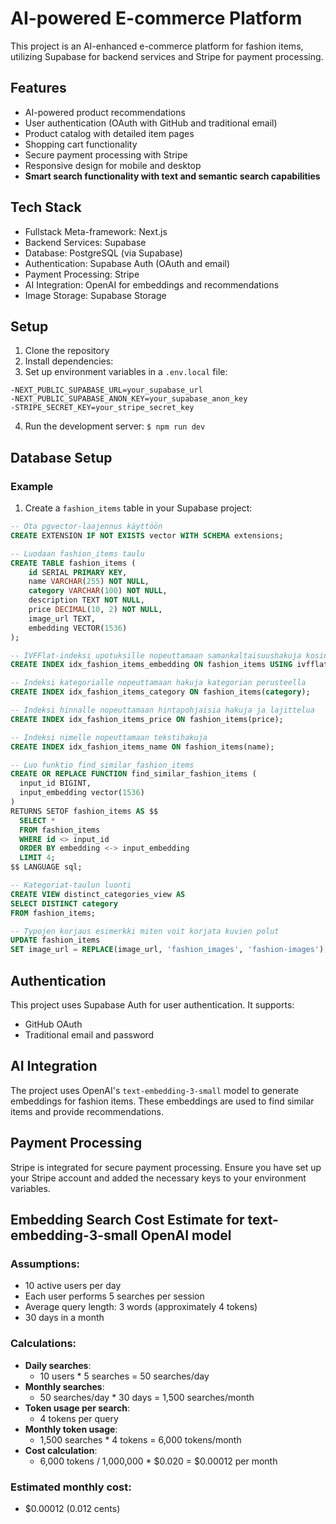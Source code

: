 # AI-powered E-commerce Platform

This project is an AI-enhanced e-commerce platform for fashion items, utilizing Supabase for backend services and Stripe for payment processing.

## Features

- AI-powered product recommendations
- User authentication (OAuth with GitHub and traditional email)
- Product catalog with detailed item pages
- Shopping cart functionality
- Secure payment processing with Stripe
- Responsive design for mobile and desktop
- **Smart search functionality with text and semantic search capabilities**

## Tech Stack

- Fullstack Meta-framework: Next.js
- Backend Services: Supabase
- Database: PostgreSQL (via Supabase)
- Authentication: Supabase Auth (OAuth and email)
- Payment Processing: Stripe
- AI Integration: OpenAI for embeddings and recommendations
- Image Storage: Supabase Storage

## Setup

1. Clone the repository
2. Install dependencies:
3. Set up environment variables in a `.env.local` file:

```env
-NEXT_PUBLIC_SUPABASE_URL=your_supabase_url
-NEXT_PUBLIC_SUPABASE_ANON_KEY=your_supabase_anon_key
-STRIPE_SECRET_KEY=your_stripe_secret_key
```

4. Run the development server: `$ npm run dev`

## Database Setup

### Example

1. Create a `fashion_items` table in your Supabase project:

```sql
-- Ota pgvector-laajennus käyttöön
CREATE EXTENSION IF NOT EXISTS vector WITH SCHEMA extensions;

-- Luodaan fashion_items taulu
CREATE TABLE fashion_items (
    id SERIAL PRIMARY KEY,
    name VARCHAR(255) NOT NULL,
    category VARCHAR(100) NOT NULL,
    description TEXT NOT NULL,
    price DECIMAL(10, 2) NOT NULL,
    image_url TEXT,
    embedding VECTOR(1536)
);

-- IVFFlat-indeksi upotuksille nopeuttamaan samankaltaisuushakuja kosinietäisyyden perusteella
CREATE INDEX idx_fashion_items_embedding ON fashion_items USING ivfflat (embedding vector_cosine_ops);

-- Indeksi kategorialle nopeuttamaan hakuja kategorian perusteella
CREATE INDEX idx_fashion_items_category ON fashion_items(category);

-- Indeksi hinnalle nopeuttamaan hintapohjaisia hakuja ja lajittelua
CREATE INDEX idx_fashion_items_price ON fashion_items(price);

-- Indeksi nimelle nopeuttamaan tekstihakuja
CREATE INDEX idx_fashion_items_name ON fashion_items(name);

-- Luo funktio find_similar_fashion_items
CREATE OR REPLACE FUNCTION find_similar_fashion_items (
  input_id BIGINT, 
  input_embedding vector(1536)
) 
RETURNS SETOF fashion_items AS $$
  SELECT *
  FROM fashion_items
  WHERE id <> input_id
  ORDER BY embedding <-> input_embedding
  LIMIT 4;
$$ LANGUAGE sql;

-- Kategoriat-taulun luonti
CREATE VIEW distinct_categories_view AS
SELECT DISTINCT category
FROM fashion_items;

-- Typojen korjaus esimerkki miten voit korjata kuvien polut
UPDATE fashion_items
SET image_url = REPLACE(image_url, 'fashion_images', 'fashion-images');
```

## Authentication

This project uses Supabase Auth for user authentication. It supports:

- GitHub OAuth
- Traditional email and password

## AI Integration

The project uses OpenAI's `text-embedding-3-small` model to generate embeddings for fashion items. These embeddings are used to find similar items and provide recommendations.

## Payment Processing

Stripe is integrated for secure payment processing. Ensure you have set up your Stripe account and added the necessary keys to your environment variables.

## Embedding Search Cost Estimate for text-embedding-3-small OpenAI model

### Assumptions:

- 10 active users per day
- Each user performs 5 searches per session
- Average query length: 3 words (approximately 4 tokens)
- 30 days in a month

### Calculations:

- **Daily searches**:
  - 10 users * 5 searches = 50 searches/day
- **Monthly searches**:
  - 50 searches/day * 30 days = 1,500 searches/month
- **Token usage per search**:
  - 4 tokens per query
- **Monthly token usage**:
  - 1,500 searches * 4 tokens = 6,000 tokens/month
- **Cost calculation**:
  - 6,000 tokens / 1,000,000 * $0.020 = $0.00012 per month

### Estimated monthly cost:

- $0.00012 (0.012 cents)

